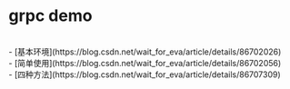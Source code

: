 # grpc demo
</br>
- [基本环境](https://blog.csdn.net/wait_for_eva/article/details/86702026)
</br>
- [简单使用](https://blog.csdn.net/wait_for_eva/article/details/86702056)
</br>
- [四种方法](https://blog.csdn.net/wait_for_eva/article/details/86707309)
